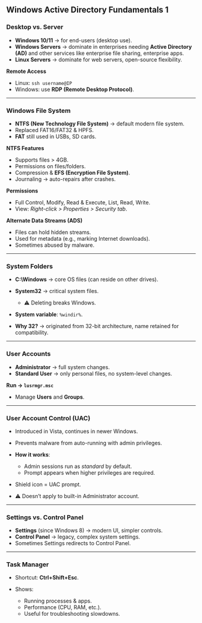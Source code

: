 ## Windows Active Directory Fundamentals 1

### Desktop vs. Server

* **Windows 10/11** → for end-users (desktop use).
* **Windows Servers** → dominate in enterprises needing **Active Directory (AD)** and other services like enterprise file sharing, enterprise apps.
* **Linux Servers** → dominate for web servers, open-source flexibility.

**Remote Access**

* Linux: `ssh username@IP`
* Windows: use **RDP (Remote Desktop Protocol)**.

---

### Windows File System

* **NTFS (New Technology File System)** → default modern file system.
* Replaced FAT16/FAT32 & HPFS.
* **FAT** still used in USBs, SD cards.

**NTFS Features**

* Supports files > 4GB.
* Permissions on files/folders.
* Compression & **EFS (Encryption File System)**.
* Journaling → auto-repairs after crashes.

**Permissions**

* Full Control, Modify, Read & Execute, List, Read, Write.
* View: *Right-click > Properties > Security tab*.

**Alternate Data Streams (ADS)**

* Files can hold hidden streams.
* Used for metadata (e.g., marking Internet downloads).
* Sometimes abused by malware.

---

### System Folders

* **C:\Windows** → core OS files (can reside on other drives).
* **System32** → critical system files.

  * ⚠️ Deleting breaks Windows.
* **System variable**: `%windir%`.
* **Why 32?** → originated from 32-bit architecture, name retained for compatibility.

---

### User Accounts

* **Administrator** → full system changes.
* **Standard User** → only personal files, no system-level changes.

**Run → `lusrmgr.msc`**

* Manage **Users** and **Groups**.

---

### User Account Control (UAC)

* Introduced in Vista, continues in newer Windows.
* Prevents malware from auto-running with admin privileges.
* **How it works**:

  * Admin sessions run as *standard* by default.
  * Prompt appears when higher privileges are required.
* Shield icon = UAC prompt.
* ⚠️ Doesn’t apply to built-in Administrator account.

---

### Settings vs. Control Panel

* **Settings** (since Windows 8) → modern UI, simpler controls.
* **Control Panel** → legacy, complex system settings.
* Sometimes Settings redirects to Control Panel.

---

### Task Manager

* Shortcut: **Ctrl+Shift+Esc**.
* Shows:

  * Running processes & apps.
  * Performance (CPU, RAM, etc.).
  * Useful for troubleshooting slowdowns.
